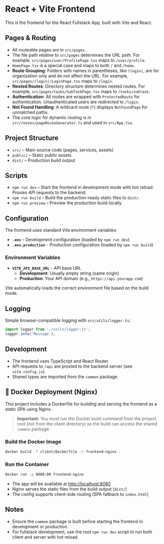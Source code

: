 # React + Vite Frontend

This is the frontend for the React Fullstack App, built with Vite and React.

## Pages & Routing

- All routeable pages are in `src/pages`.
- The file path relative to `src/pages` determines the URL path. For example, `src/pages/user/ProfilePage.tsx` maps to `/user/profile`.
- `HomePage.tsx` is a special case and maps to both `/` and `/home`.
- **Route Grouping**: Folders with names in parentheses, like `(login)`, are for organization only and do not affect the URL. For example, `src/pages/(login)/LoginPage.tsx` maps to `/login`.
- **Nested Routes**: Directory structure determines nested routes. For example, `src/pages/tasks/SubTaskPage.tsx` maps to `/tasks/subtask`.
- **Authentication**: All routes are wrapped with `ProtectedRoute` for authentication. Unauthenticated users are redirected to `/login`.
- **Not Found Handling**: A wildcard route (`*`) displays `NotFoundPage` for unmatched paths.
- The core logic for dynamic routing is in `src/routes/pageRouteGenerator.ts` and used in `src/App.tsx`.

## Project Structure

- `src/` – Main source code (pages, services, assets)
- `public/` – Static public assets
- `dist/` – Production build output

## Scripts

- `npm run dev` – Start the frontend in development mode with hot reload. Proxies API requests to the backend.
- `npm run build` – Build the production-ready static files to `dist/`.
- `npm run preview` – Preview the production build locally.

## Configuration

The frontend uses standard Vite environment variables:

- **`.env`** - Development configuration (loaded by `npm run dev`)
- **`.env.production`** - Production configuration (loaded by `npm run build`)

### Environment Variables

- **`VITE_API_BASE_URL`** - API base URL
  - **Development**: Usually empty string (same origin)
  - **Production**: Your API domain (e.g., `https://api.yourapp.com`)

Vite automatically loads the correct environment file based on the build mode.

## Logging

Simple browser-compatible logging with `src/utils/logger.ts`:

```typescript
import logger from './utils/logger.js';
logger.info('Message'); 
```

## Development

- The frontend uses TypeScript and React Router.
- API requests to `/api` are proxied to the backend server (see `vite.config.js`).
- Shared types are imported from the `common` package.

## 🐳 Docker Deployment (Nginx)

This project includes a Dockerfile for building and serving the frontend as a static SPA using Nginx.

> **Important:** You must run the Docker build command from the project root (not from the client directory) so the build can access the shared `common` package.

### Build the Docker Image
```sh
docker build -f client/Dockerfile -t frontend-nginx .
```

### Run the Container
```sh
docker run -p 8080:80 frontend-nginx
```

- The app will be available at [http://localhost:8080](http://localhost:8080)
- Nginx serves the static files from the build output (`dist/`)
- The config supports client-side routing (SPA fallback to `index.html`)

## Notes

- Ensure the `common` package is built before starting the frontend in development or production.
- For fullstack development, use the root `npm run dev` script to run both client and server with hot reload.
